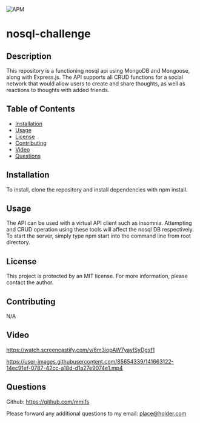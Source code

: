 ![APM](https://img.shields.io/apm/l/vim-mode?style=plastic)
# nosql-challenge 

## Description

This repository is a functioning nosql api using MongoDB and Mongoose, along with Express.js. The API supports all CRUD functions for a social network that would allow users to create and share thoughts, as well as reactions to thoughts with added friends.

## Table of Contents

* [Installation](#installation)
* [Usage](#usage)
* [License](#license)
* [Contributing](#contributing)
* [Video](#video)
* [Questions](#questions)


## Installation

To install, clone the repository and install dependencies with npm install.


## Usage

The API can be used with a virtual API client such as insomnia. Attempting and CRUD operation using these tools will affect the nosql DB respectively. To start the server, simply type npm start into the command line from root directory.


## License

This project is protected by an MIT license. For more information, please contact the author.


## Contributing

N/A


## Video

https://watch.screencastify.com/v/6m3iopAW7yayISyDgsf1


https://user-images.githubusercontent.com/85654339/141663122-14ec91ef-0787-42cc-a18d-d1a27e9074e1.mp4


## Questions

Github: https://github.com/mmifs

Please forward any additional questions to my email: place@holder.com
